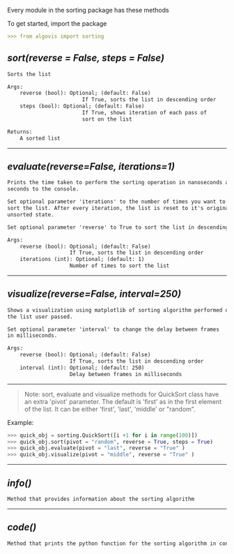 Every module in the sorting package has these methods

To get started, import the package
```md
>>> from algovis import sorting
```


## *sort(reverse = False, steps = False)*
```md
Sorts the list

Args:
    reverse (bool): Optional; (default: False)
                        If True, sorts the list in descending order
    steps (bool): Optional; (default: False)
                        If True, shows iteration of each pass of
                        sort on the list

Returns:
    A sorted list
```

***

## *evaluate(reverse=False, iterations=1)*

```md
Prints the time taken to perform the sorting operation in nanoseconds and
seconds to the console.

Set optional parameter 'iterations' to the number of times you want to
sort the list. After every iteration, the list is reset to it's original
unsorted state.

Set optional parameter 'reverse' to True to sort the list in descending order.

Args:
    reverse (bool): Optional; (default: False)
                    If True, sorts the list in descending order
    iterations (int): Optional; (default: 1)
                    Number of times to sort the list

```

***

## *visualize(reverse=False, interval=250)*

```md
Shows a visualization using matplotlib of sorting algorithm performed on
the list user passed.

Set optional parameter 'interval' to change the delay between frames
in milliseconds.

Args:
    reverse (bool): Optional; (default: False)
                    If True, sorts the list in descending order
    interval (int): Optional; (default: 250)
                    Delay between frames in milliseconds
```

***

> Note: sort, evaluate and visualize methods for QuickSort class have an extra 'pivot' parameter. The default is 'first' as in the first element of the list. It can be either 'first', 'last', 'middle' or "random".

Example:
```python
>>> quick_obj = sorting.QuickSort([i +1 for i in range(100)])
>>> quick_obj.sort(pivot = "random", reverse = True, steps = True)
>>> quick_obj.evaluate(pivot = "last", reverse = "True" )
>>> quick_obj.visualize(pivot = "middle", reverse = "True" )

```
***

## *info()*

```md
Method that provides information about the sorting algorithm
```

***


## *code()*

```md
Method that prints the python function for the sorting algorithm in console
```
